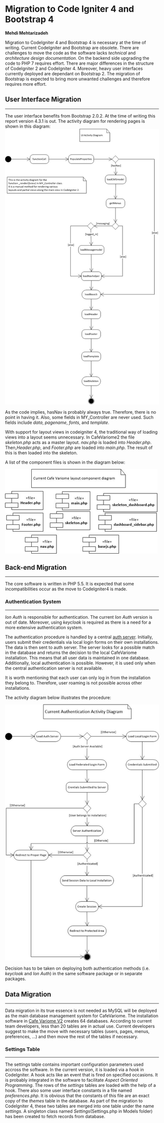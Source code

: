 # Migration to Code Igniter 4 and Bootstrap 4 #

**Mehdi Mehtarizadeh**

Migration to CodeIgniter 4 and Bootstrap 4 is necessary at the time of writing. Current CodeIgniter and Bootstrap are obsolete. There are challenges to move the code as the software lacks *technical* and *architecture design documentation*. On the backend side upgrading the code to PHP 7 requires effort. There are major differences in the structure of CodeIgniter 2 and CodeIgniter 4. Moreover, heavy user interfaces currently deployed are dependant on Bootstrap 2. The migration of Bootstrap is expected to bring more unwanted challenges and therefore requires more effort.    
## User Interface Migration ##
---
The user interface benefits from Bootstrap 2.0.2. At the time of writing this report version 4.3.1 is out. The activity diagram for rendering pages is shown in this diagram:
![User Interface Activity Diagram](UI_Activity_Diagram.jpg)

As the code implies, hasNav is probably always true. Therefore, there is no point in having it. Also, some fields in MY_Controller are never used. Such fields include _data_, _pagename_, _fonts_, and _template_.

With support for layout views in codeigniter 4, the traditional way of loading views into a layout seems unnecessary.
In CafeVariome2 the file _skeleton.php_ acts as a master layout. _nav.php_ is loaded into _Header.php_. Then,_Header.php_, and _Footer.php_ are loaded into _main.php_. The result of this is then loaded into the skeleton.

A list of the component files is shown in the diagram below:    

![User Interface Activity Diagram](UI_Component_Diagram.jpg)

## Back-end Migration ##
---
The core software is written in PHP 5.5. It is expected that some incompatibilities occur as the move to CodeIgniter4 is made.  

### Authentication System ###
---
_Ion Auth_ is responsible for authentication. The current _Ion Auth_ version is out of date. Moreover, using _keycloak_ is required as there is a need for a more extensive authentication system. 

The authentication procedure is handled by a central [auth server](https://auth.cafevariome.org/). Initially, users submit their credentials via local login forms on their own installations. The data is then sent to auth server. The server looks for a possible match in the database and returns the decision to the local CafeVariome installation. This means that all user data is maintained in one database.  
Additionally, local authentication is possible. However, it is used only when the central authentication server is not available. 

It is worth mentioning that each user can only log in from the installation they belong to. Therefore, user roaming is not possible across other installations. 

The activity diagram below illustrates the procedure:  

![Authentication Activity Diagram](Authentication_Activity_Diagram.jpg)

 
Decision has to be taken on deploying both authentication methods (i.e. _keycloak_ and _Ion Auth_) in the same software package or in separate packages.


## Data Migration ##
---
Data migration in its true essence is not needed as MySQL will be deployed as the main database management system for CafeVariome. The installation software in [Cafe Variome V2](https://github.com/CafeVariomeUoL/CafeVariomeV2) creates 64 databases. According to current team developers, less than 20 tables are in actual use. Current developers suggest to make the move with necessary tables (users, pages, menus, preferences, ...) and then move the rest of the tables if necessary.

### Settings Table ###
---
 The settings table contains important configuration parameters used accross the software. In the current version, it is loaded via a _hook_ in CodeIgniter.
A hook acts like an event that is fired on specified occasions. It is probably integrated in the software to facilitate _Aspect Oriented Programming_. The rows of the _settings_ tables are loaded with the help of a hook. There also some user interface constants in a file named _preferences.php_. It is obvious that the constants of this file are an exact copy of the _themes_ table in the database. As part of the migration to CodeIgniter 4, these two tables are merged into one table under the name _settings_. A singleton class named _Settings_(Settings.php in Models folder) has been created to fetch records from database.
